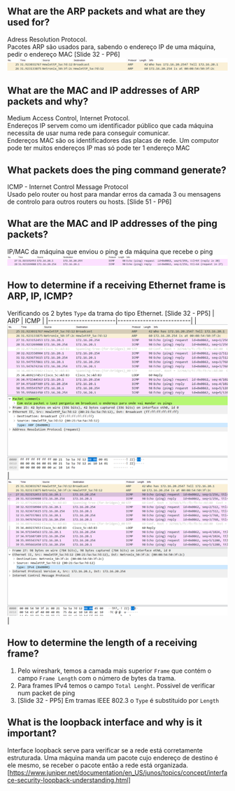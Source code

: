 ## What are the ARP packets and what are they used for?
Adress Resolution Protocol. <br>
Pacotes ARP são usados para, sabendo o endereço IP de uma máquina, pedir o endereço MAC [Slide 32 - PP6]
![ARP](./ARP.png)

## What are the MAC and IP addresses of ARP packets and why?
Medium Access Control, Internet Protocol. <br>
Endereços IP servem como um identificador público que cada máquina necessita de usar numa rede para conseguir comunicar. <br>
Endereços MAC são os identificadores das placas de rede. Um computor pode ter muitos endereços IP mas só pode ter 1 endereço MAC
## What packets does the ping command generate?
ICMP - Internet Control Message Protocol <br>
Usado pelo router ou host para mandar erros da camada 3 ou mensagens de controlo para outros routers ou hosts. [Slide 51 - PP6]
## What are the MAC and IP addresses of the ping packets?
IP/MAC da máquina que enviou o ping e da máquina que recebe o ping
![ping adresses](./ping.png)
## How to determine if a receiving Ethernet frame is ARP, IP, ICMP?
Verificando os 2 bytes `Type` da trama do tipo Ethernet.
[Slide 32 - PP5]
| ARP                    | ICMP                     |
|------------------------|--------------------------|
| ![arp](./type_arp.png) | ![ICMP](./type_icmp.png) |
## How to determine the length of a receiving frame?
1. Pelo wireshark, temos a camada mais superior `Frame` que contém o campo `Frame Length` com o número de bytes da trama.
2. Para frames IPv4 temos o campo `Total Lenght`. Possivel de verificar num packet de ping
3. [Slide 32 - PP5] Em tramas IEEE 802.3 o `Type` é substituido por `Length`
## What is the loopback interface and why is it important?
Interface loopback serve para verificar se a rede está corretamente estruturada. Uma máquina manda um pacote cujo endereço de destino é ele mesmo, se receber o pacote então a rede está organizada.
[https://www.juniper.net/documentation/en_US/junos/topics/concept/interface-security-loopback-understanding.html]